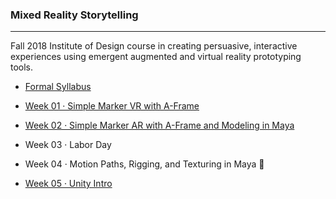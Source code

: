 ### Mixed Reality Storytelling 

-----

Fall 2018 Institute of Design course in creating persuasive, interactive experiences using emergent augmented and virtual reality prototyping tools.

- [Formal Syllabus](mixed-reality-storytelling-f18.pdf)

- [Week 01 · Simple Marker VR with A-Frame](week01/README.md)
- [Week 02 · Simple Marker AR with A-Frame and Modeling in Maya](week02/README.md)
- Week 03 · Labor Day
- Week 04 · Motion Paths, Rigging, and Texturing in Maya 🤕
- [Week 05 · Unity Intro](week05/README.md)

